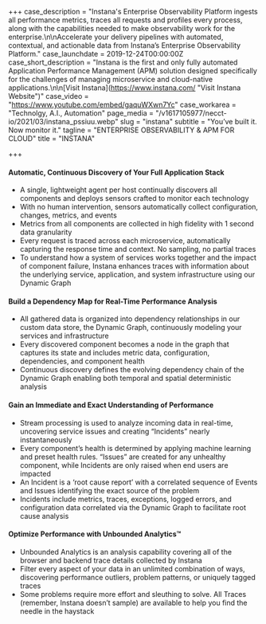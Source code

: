 +++
case_description = "Instana's Enterprise Observability Platform ingests all performance metrics, traces all requests and profiles every process, along with the capabilities needed to make observability work for the enterprise.\n\nAccelerate your delivery pipelines with automated, contextual, and actionable data from Instana’s Enterprise Observability Platform."
case_launchdate = 2019-12-24T00:00:00Z
case_short_description = "Instana is the first and only fully automated Application Performance Management (APM) solution designed specifically for the challenges of managing microservice and cloud-native applications.\n\n[Visit Instana](https://www.instana.com/ \"Visit Instana Website\")"
case_video = "https://www.youtube.com/embed/gaquWXwn7Yc"
case_workarea = "Technolgy, A.I., Automation"
page_media = "/v1617105977/necct-io/2021/03/instana_pssiuu.webp"
slug = "instana"
subtitle = "You’ve built it. Now monitor it."
tagline = "ENTERPRISE OBSERVABILITY & APM FOR CLOUD"
title = "<span>INSTANA</span>"

+++
#### Automatic, Continuous Discovery of Your Full Application Stack

* A single, lightweight agent per host continually discovers all components and deploys sensors crafted to monitor each technology
* With no human intervention, sensors automatically collect configuration, changes, metrics, and events
* Metrics from all components are collected in high fidelity with 1 second data granularity
* Every request is traced across each microservice, automatically capturing the response time and context. No sampling, no partial traces
* To understand how a system of services works together and the impact of component failure, Instana enhances traces with information about the underlying service, application, and system infrastructure using our Dynamic Graph

#### Build a Dependency Map for Real-Time Performance Analysis

* All gathered data is organized into dependency relationships in our custom data store, the Dynamic Graph, continuously modeling your services and infrastructure
* Every discovered component becomes a node in the graph that captures its state and includes metric data, configuration, dependencies, and component health
* Continuous discovery defines the evolving dependency chain of the Dynamic Graph enabling both temporal and spatial deterministic analysis

#### Gain an Immediate and Exact Understanding of Performance

* Stream processing is used to analyze incoming data in real-time, uncovering service issues and creating “Incidents” nearly instantaneously
* Every component’s health is determined by applying machine learning and preset health rules. “Issues” are created for any unhealthy component, while Incidents are only raised when end users are impacted
* An Incident is a ‘root cause report’ with a correlated sequence of Events and Issues identifying the exact source of the problem
* Incidents include metrics, traces, exceptions, logged errors, and configuration data correlated via the Dynamic Graph to facilitate root cause analysis

#### Optimize Performance with Unbounded Analytics™

* Unbounded Analytics is an analysis capability covering all of the browser and backend trace details collected by Instana
* Filter every aspect of your data in an unlimited combination of ways, discovering performance outliers, problem patterns, or uniquely tagged traces
* Some problems require more effort and sleuthing to solve. All Traces (remember, Instana doesn’t sample) are available to help you find the needle in the haystack